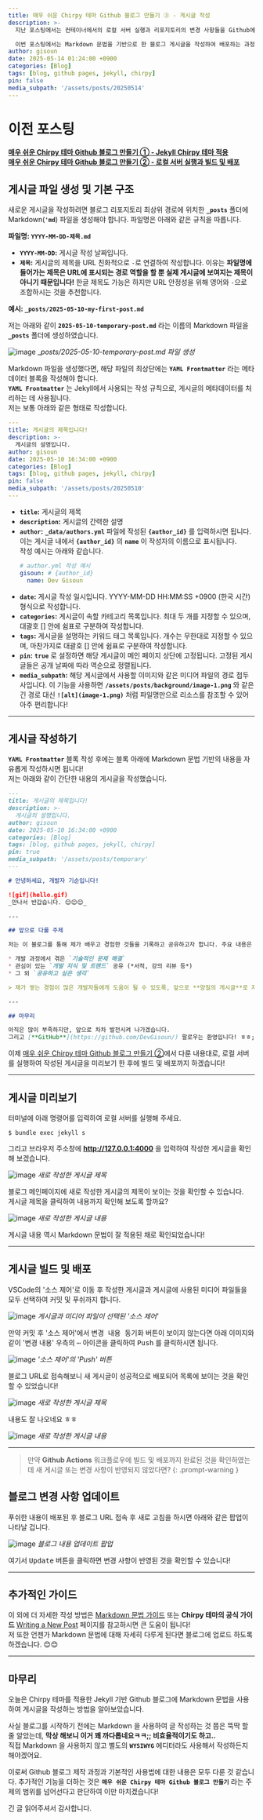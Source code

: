 ```yaml
---
title: 매우 쉬운 Chirpy 테마 Github 블로그 만들기 ③ - 게시글 작성
description: >-
  지난 포스팅에서는 컨테이너에서의 로컬 서버 실행과 리포지토리의 변경 사항들을 Github에 커밋 및 푸쉬하여 블로그를 빌드 후 배포까지 하는 과정을 다뤘습니다.</br>

  이번 포스팅에서는 Markdown 문법을 기반으로 한 블로그 게시글을 작성하여 배포하는 과정을 설명하도록 하겠습니다.
author: gisoun
date: 2025-05-14 01:24:00 +0900
categories: [Blog]
tags: [blog, github pages, jekyll, chirpy]
pin: false
media_subpath: '/assets/posts/20250514'
---
```


# 이전 포스팅
[**매우 쉬운 Chirpy 테마 Github 블로그 만들기 ① - Jekyll Chirpy 테마 적용**](https://devgisoun.github.io/posts/creating-a-github-blog-1/)  
[**매우 쉬운 Chirpy 테마 Github 블로그 만들기 ② - 로컬 서버 실행과 빌드 및 배포**](https://devgisoun.github.io/posts/creating-a-github-blog-2/)  

## 게시글 파일 생성 및 기본 구조

새로운 게시글을 작성하려면 블로그 리포지토리 최상위 경로에 위치한 **`_posts`** 폴더에 Markdown(**`'md`**) 파일을 생성해야 합니다. 파일명은 아래와 같은 규칙을 따릅니다.

**파일명: `YYYY-MM-DD-제목.md`**
- **`YYYY-MM-DD`:** 게시글 작성 날짜입니다.
- **`제목`:** 게시글의 제목을 URL 친화적으로 `-`로 연결하여 작성합니다. 이유는 **파일명에 들어가는 제목은 URL에 표시되는 경로 역할을 할 뿐 실제 게시글에 보여지는 제목이 아니기 때문입니다!** 한글 제목도 가능은 하지만 URL 안정성을 위해 영어와 `-`으로 조합하시는 것을 추천합니다.

**예시: `_posts/2025-05-10-my-first-post.md`**

저는 아래와 같이 **`2025-05-10-temporary-post.md`** 라는 이름의 Markdown 파일을 **`_posts`** 폴더에 생성하였습니다.

![image](create-a-new-post.png)
__posts/2025-05-10-temporary-post.md 파일 생성_

Markdown 파일을 생성했다면, 해당 파일의 최상단에는 **`YAML Frontmatter`** 라는 메타데이터 블록을 작성해야 합니다.  
**`YAML Frontmatter`** 는 Jekyll에서 사용되는 작성 규칙으로, 게시글의 메타데이터를 처리하는 데 사용됩니다.  
저는 보통 아래와 같은 형태로 작성합니다.

```yaml
---
title: 게시글의 제목입니다!
description: >-
  게시글의 설명입니다.
author: gisoun
date: 2025-05-10 16:34:00 +0900
categories: [Blog]
tags: [blog, github pages, jekyll, chirpy]
pin: false
media_subpath: '/assets/posts/20250510'
---
```

- **`title`:** 게시글의 제목
- **`description`:** 게시글의 간력한 설명
- **`author`:** **`_data/authors.yml`** 파일에 작성된 **`{author_id}`** 를 입력하시면 됩니다. 이는 게시글 내에서 **`{author_id}`** 의 **`name`** 이 작성자의 이름으로 표시됩니다.  
   작성 예시는 아래와 같습니다.  
   ```yaml
   # author.yml 작성 예시
   gisoun: # {author_id}
     name: Dev Gisoun
   ```
- **`date`:** 게시글 작성 일시입니다. YYYY-MM-DD HH:MM:SS +0900 (한국 시간) 형식으로 작성합니다.
- **`categories`:** 게시글이 속할 카테고리 목록입니다. 최대 두 개를 지정할 수 있으며, 대괄호 [] 안에 쉼표로 구분하여 작성합니다.
- **`tags`:** 게시글을 설명하는 키워드 태그 목록입니다. 개수는 무한대로 지정할 수 있으며, 마찬가지로 대괄호 [] 안에 쉼표로 구분하여 작성합니다.
- **`pin`:** **`true`** 로 설정하면 해당 게시글이 메인 페이지 상단에 고정됩니다. 고정된 게시글들은 공개 날짜에 따라 역순으로 정렬됩니다.
- **`media_subpath`:** 해당 게시글에서 사용할 이미지와 같은 미디어 파일의 경로 접두사입니다. 이 기능을 사용하면 **`/assets/posts/background/image-1.png`** 와 같은 긴 경로 대신 **`![alt](image-1.png)`** 처럼 파일명만으로 리소스를 참조할 수 있어 아주 편리합니다!

---

## 게시글 작성하기

**`YAML Frontmatter`** 블록 작성 후에는 블록 아래에 Markdown 문법 기반의 내용을 자유롭게 작성하시면 됩니다!  
저는 아래와 같이 간단한 내용의 게시글을 작성했습니다.

```markdown
---
title: 게시글의 제목입니다!
description: >-
  게시글의 설명입니다.
author: gisoun
date: 2025-05-10 16:34:00 +0900
categories: [Blog]
tags: [blog, github pages, jekyll, chirpy]
pin: true
media_subpath: '/assets/posts/temporary'
---

# 안녕하세요, 개발자 기순입니다!

![gif](hello.gif)
_만나서 반갑습니다. 😊😊😊_

---

## 앞으로 다룰 주제

저는 이 블로그를 통해 제가 배우고 경험한 것들을 기록하고 공유하고자 합니다. 주요 내용은 다음과 같습니다.

* 개발 과정에서 겪은 `기술적인 문제 해결` 
* 관심이 있는 `개발 지식 및 트렌드` 공유 (*서적, 강의 리뷰 등*)
* 그 외 `공유하고 싶은 생각`

> 제가 쌓는 경험이 많은 개발자들에게 도움이 될 수 있도록, 앞으로 **양질의 게시글**로 자주 찾아 뵙겠습니다.

---

## 마무리

아직은 많이 부족하지만, 앞으로 차차 발전시켜 나가겠습니다.  
그리고 [**GitHub**](https://github.com/DevGisoun/) 팔로우는 환영입니다! ㅎㅎ;
```

이제 [매우 쉬운 Chirpy 테마 Github 블로그 만들기 ②](https://devgisoun.github.io/posts/creating-a-github-blog-2/)에서 다룬 내용대로, 로컬 서버를 실행하여 작성된 게시글을 미리보기 한 후에 빌드 및 배포까지 하겠습니다! 

---

## 게시글 미리보기

터미널에 아래 명령어를 입력하여 로컬 서버를 실행해 주세요.
```terminal
$ bundle exec jekyll s
```

그리고 브라우저 주소창에 **http://127.0.0.1:4000** 을 입력하여 작성한 게시글을 확인해 보겠습니다.

![image](preview-a-new-post-1.png)
_새로 작성한 게시글 제목_

블로그 메인페이지에 새로 작성한 게시글의 제목이 보이는 것을 확인할 수 있습니다.  
게시글 제목을 클릭하여 내용까지 확인해 보도록 할까요?

![image](preview-a-new-post-2.png)
_새로 작성한 게시글 내용_

게시글 내용 역시 Markdown 문법이 잘 적용된 채로 확인되었습니다!

---

## 게시글 빌드 및 배포

VSCode의 '소스 제어'로 이동 후 작성한 게시글과 게시글에 사용된 미디어 파일들을 모두 선택하여 커밋 및 푸쉬까지 합니다.

![image](git-source-control-1.png)
_게시글과 미디어 파일이 선택된 '소스 제어'_

만약 커밋 후 '소스 제어'에서 <kbd>변경 내용 동기화</kbd> 버튼이 보이지 않는다면 아래 이미지와 같이 '변경 내용' 우측의 <kbd>⋯</kbd> 아이콘을 클릭하여 <kbd>Push</kbd> 를 클릭하시면 됩니다.

![image](git-source-control-2.png)
_'소스 제어'의 'Push' 버튼_

블로그 URL로 접속해보니 새 게시글이 성공적으로 배포되어 목록에 보이는 것을 확인할 수 있었습니다!

![image](a-new-post-1.png)
_새로 작성한 게시글 제목_

내용도 잘 나오네요 ㅎㅎ

![image](a-new-post-2.png)
_새로 작성한 게시글 내용_

---

> 만약 **Github Actions** 워크플로우에 빌드 및 배포까지 완료된 것을 확인하였는데 새 게시글 또는 변경 사항이 반영되지 않았다면?
{: .prompt-warning }

## 블로그 변경 사항 업데이트

푸쉬한 내용이 배포된 후 블로그 URL 접속 후 새로 고침을 하시면 아래와 같은 팝업이 나타날 겁니다.

![image](update-content.png)
_블로그 내용 업데이트 팝업_

여기서 <kbd>Update</kbd> 버튼을 클릭하면 변경 사항이 반영된 것을 확인할 수 있습니다!

---

## 추가적인 가이드

이 외에 더 자세한 작성 방법은 [Markdown 문법 가이드](https://www.markdownguide.org/basic-syntax/) 또는 **Chirpy 테마의 공식 가이드** [Writing a New Post](https://chirpy.cotes.page/posts/write-a-new-post/) 페이지를 참고하시면 큰 도움이 됩니다!  
저 또한 언젠가 Markdown 문법에 대해 자세히 다루게 된다면 블로그에 업로드 하도록 하겠습니다. 😊😊

---

## 마무리

오늘은 Chirpy 테마를 적용한 Jekyll 기반 Github 블로그에 Markdown 문법을 사용하여 게시글을 작성하는 방법을 알아보았습니다.  

사실 블로그를 시작하기 전에는 Markdown 을 사용하여 글 작성하는 것 쯤은 뚝딱 할 줄 알았는데, **막상 해보니 이거 꽤 까다롭네요ㅋㅋ;; 비효율적이기도 하고..**  
직접 Markdown 을 사용하지 않고 별도의 **`WYSIWYG`** 에디터라도 사용해서 작성하든지 해야겠어요.  

이로써 Github 블로그 제작 과정과 기본적인 사용법에 대한 내용은 모두 다룬 것 같습니다. 추가적인 기능을 더하는 것은 **`매우 쉬운 Chirpy 테마 Github 블로그 만들기`** 라는 주제의 범위를 넘어선다고 판단하여 이만 마치겠습니다!  

긴 글 읽어주셔서 감사합니다.
